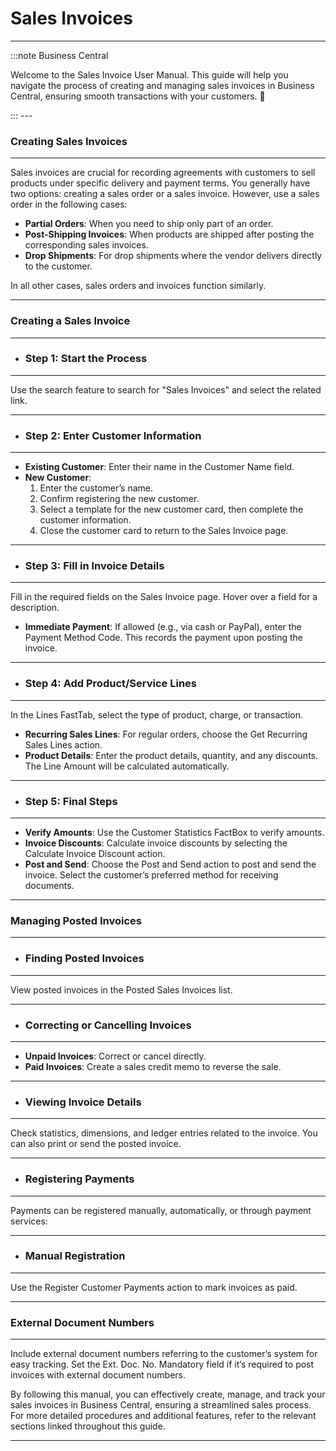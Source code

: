 # Sales Invoices
---

:::note Business Central
<div class="container">
    <div class="custom-note">
        <p>Welcome to the Sales Invoice User Manual. This guide will help you navigate the process of creating and managing sales invoices in Business Central, ensuring smooth transactions with your customers. 🤗</p>
    </div>
</div>
:::
---

### Creating Sales Invoices
---

Sales invoices are crucial for recording agreements with customers to sell products under specific delivery and payment terms. You generally have two options: creating a sales order or a sales invoice. However, use a sales order in the following cases:

- **Partial Orders**: When you need to ship only part of an order.
- **Post-Shipping Invoices**: When products are shipped after posting the corresponding sales invoices.
- **Drop Shipments**: For drop shipments where the vendor delivers directly to the customer.

In all other cases, sales orders and invoices function similarly.

---
### Creating a Sales Invoice
---

- ### Step 1: Start the Process
---

Use the search feature to search for "Sales Invoices" and select the related link.

---
- ### Step 2: Enter Customer Information
---

- **Existing Customer**: Enter their name in the Customer Name field.
- **New Customer**:
  1. Enter the customer’s name.
  2. Confirm registering the new customer.
  3. Select a template for the new customer card, then complete the customer information.
  4. Close the customer card to return to the Sales Invoice page.

---
- ### Step 3: Fill in Invoice Details
---

Fill in the required fields on the Sales Invoice page. Hover over a field for a description.

- **Immediate Payment**: If allowed (e.g., via cash or PayPal), enter the Payment Method Code. This records the payment upon posting the invoice.

---
- ### Step 4: Add Product/Service Lines
---

In the Lines FastTab, select the type of product, charge, or transaction.

- **Recurring Sales Lines**: For regular orders, choose the Get Recurring Sales Lines action.
- **Product Details**: Enter the product details, quantity, and any discounts. The Line Amount will be calculated automatically.

---
- ### Step 5: Final Steps
---

- **Verify Amounts**: Use the Customer Statistics FactBox to verify amounts.
- **Invoice Discounts**: Calculate invoice discounts by selecting the Calculate Invoice Discount action.
- **Post and Send**: Choose the Post and Send action to post and send the invoice. Select the customer’s preferred method for receiving documents.

---
### Managing Posted Invoices
---

- ### Finding Posted Invoices
---

View posted invoices in the Posted Sales Invoices list.

---
- ### Correcting or Cancelling Invoices
---

- **Unpaid Invoices**: Correct or cancel directly.
- **Paid Invoices**: Create a sales credit memo to reverse the sale.

---
- ### Viewing Invoice Details
---

Check statistics, dimensions, and ledger entries related to the invoice. You can also print or send the posted invoice.

---
- ### Registering Payments
---

Payments can be registered manually, automatically, or through payment services:

---
- ### Manual Registration
---

Use the Register Customer Payments action to mark invoices as paid.

---
### External Document Numbers
---

Include external document numbers referring to the customer’s system for easy tracking. Set the Ext. Doc. No. Mandatory field if it’s required to post invoices with external document numbers.

By following this manual, you can effectively create, manage, and track your sales invoices in Business Central, ensuring a streamlined sales process. For more detailed procedures and additional features, refer to the relevant sections linked throughout this guide.

---
